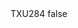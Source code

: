 <?xml version="1.0" encoding="UTF-8"?>
<CustomMetadata xmlns="http://soap.sforce.com/2006/04/metadata">
    <label>TXU284</label>
    <protected>false</protected>
</CustomMetadata>
